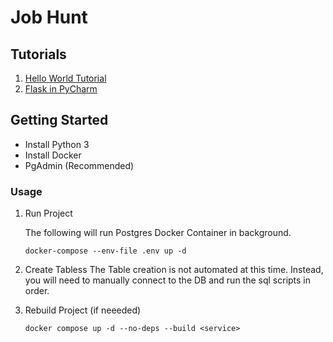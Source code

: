 # Job Hunt

## Tutorials
1.  [Hello World Tutorial](https://dionmunk.com/posts/2020/04/22/hello-world-in-a-python-3-docker-container)
1. [Flask in PyCharm](https://medium.com/@mushtaque87/flask-in-pycharm-community-edition-c0f68400d91e)

## Getting Started
* Install Python 3
* Install Docker
* PgAdmin (Recommended)

### Usage

1. Run Project

   The following will run Postgres Docker Container in background.
   ```commandline
   docker-compose --env-file .env up -d  
   ```

2. Create Tabless
    The Table creation is not automated at this time.
    Instead, you will need to manually connect to the DB and run the sql scripts in order.

3. Rebuild Project (if neeeded)
    ```commandline
    docker compose up -d --no-deps --build <service>
    ```
